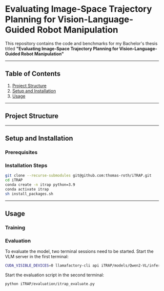# Evaluating Image-Space Trajectory Planning for Vision-Language-Guided Robot Manipulation

This repository contains the code and benchmarks for my Bachelor's thesis titled **"Evaluating Image-Space Trajectory Planning for Vision-Language-Guided Robot Manipulation"**

---

## Table of Contents
1. [Project Structure](#project-structure)
2. [Setup and Installation](#setup-and-installation)
3. [Usage](#usage)

---

## Project Structure

---

## Setup and Installation

### Prerequisites


### Installation Steps
```bash
git clone --recurse-submodules git@github.com:thomas-roth/iTRAP.git
cd iTRAP
conda create -n itrap python=3.9
conda activate itrap
sh install_packages.sh
```

---

## Usage

### Training

### Evaluation
To evaluate the model, two terminal sessions need to be started.
Start the VLM server in the first terminal:
```bash
CUDA_VISIBLE_DEVICES=0 llamafactory-cli api iTRAP/models/Qwen2-VL/inference_config.yaml
```
Start the evaluation script in the second terminal:
```bash
python iTRAP/evaluation/itrap_evaluate.py
```
